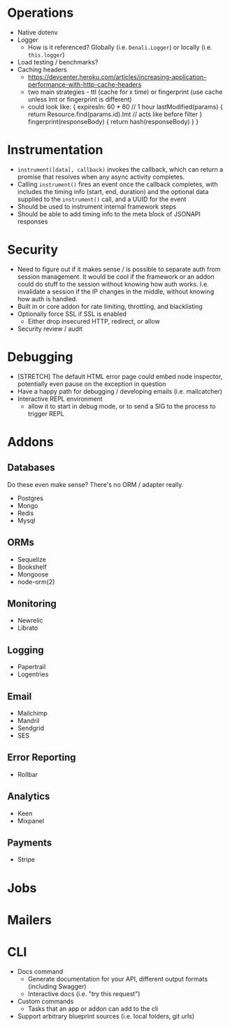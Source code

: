 # Operations

* Native dotenv
* Logger
  * How is it referenced? Globally (i.e. `Denali.Logger`) or locally (i.e. `this.logger`)
* Load testing / benchmarks?
* Caching headers
  * https://devcenter.heroku.com/articles/increasing-application-performance-with-http-cache-headers
  * two main strategies - ttl (cache for x time) or fingerprint (use cache unless lmt or fingerprint is different)
  * could look like:
      {
        expiresIn: 60 * 60 // 1 hour
        lastModified(params) {
          return Resource.find(params.id).lmt // acts like before filter
        }
        fingerprint(responseBody) {
          return hash(responseBody)
        }
      }

# Instrumentation

* `instrument([data], callback)` invokes the callback, which can return a
  promise that resolves when any async activity completes.
* Calling `instrument()` fires an event once the callback completes, with
  includes the timing info (start, end, duration) and the optional data
  supplied to the `instrument()` call, and a UUID for the event
* Should be used to instrument internal framework steps
* Should be able to add timing info to the meta block of JSONAPI responses

# Security

* Need to figure out if it makes sense / is possible to separate auth from
  session management. It would be cool if the framework or an addon could do
  stuff to the session without knowing how auth works. I.e. invalidate a session
  if the IP changes in the middle, without knowing how auth is handled.
* Built in or core addon for rate limiting, throttling, and blacklisting
* Optionally force SSL if SSL is enabled
  * Either drop insecured HTTP, redirect, or allow
* Security review / audit

# Debugging

* [STRETCH] The default HTML error page could embed node inspector, potentially
  even pause on the exception in question
* Have a happy path for debugging / developing emails (i.e. mailcatcher)
* Interactive REPL environment
  * allow it to start in debug mode, or to send a SIG to the process to trigger
    REPL

# Addons

## Databases

Do these even make sense? There's no ORM / adapter really.

* Postgres
* Mongo
* Redis
* Mysql

## ORMs

* Sequelize
* Bookshelf
* Mongoose
* node-orm(2)

## Monitoring

* Newrelic
* Librato

## Logging

* Papertrail
* Logentries

## Email

* Mailchimp
* Mandril
* Sendgrid
* SES

## Error Reporting

* Rollbar

## Analytics

* Keen
* Mixpanel

## Payments

* Stripe

# Jobs

# Mailers

# CLI

* Docs command
  * Generate documentation for your API, different output formats (including
    Swagger)
  * Interactive docs (i.e. "try this request")
* Custom commands
  * Tasks that an app or addon can add to the cli
* Support arbitrary blueprint sources (i.e. local folders, git urls)
